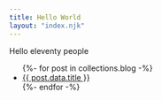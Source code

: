 ```yaml
---
title: Hello World
layout: "index.njk"
---
```


Hello eleventy people

<ul>
    {%- for post in collections.blog -%}
        <li>
            <a href="{{ post.url }}">
                {{ post.data.title }}
            </a>
        </li>
    {%- endfor -%}
</ul>